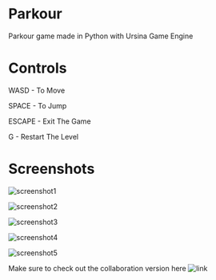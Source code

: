 # Parkour
Parkour game made in Python with Ursina Game Engine


# Controls

WASD - To Move

SPACE - To Jump

ESCAPE - Exit The Game

G - Restart The Level


# Screenshots

![screenshot1](https://user-images.githubusercontent.com/77012627/120117833-1ca12280-c187-11eb-8e6b-4c9e7b5e9ce5.png)

![screenshot2](https://user-images.githubusercontent.com/77012627/120117839-22970380-c187-11eb-80f2-cc28323b84ef.png)

![screenshot3](https://user-images.githubusercontent.com/77012627/120117841-262a8a80-c187-11eb-8b7e-ee3f3bcb3053.png)

![screenshot4](https://user-images.githubusercontent.com/77012627/120117843-29be1180-c187-11eb-94ee-7f1af3cf89aa.png)

![screenshot5](https://user-images.githubusercontent.com/77012627/120117846-2c206b80-c187-11eb-881b-59571e27cdec.png)


Make sure to check out the collaboration version here ![link](https://github.com/mandaw2014/parkour-collab)
